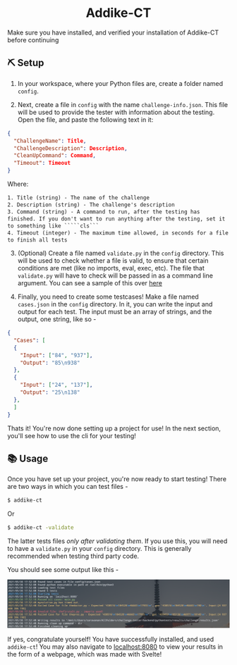 <div align="center">
  <h1> Addike-CT </h1>
</div>

Make sure you have installed, and verified your installation of Addike-CT before continuing

## ⛏️ Setup 

1. In your workspace, where your Python files are, create a folder named `config`.

2. Next, create a file in `config` with the name `challenge-info.json`. This file will be used to provide the tester with information about the testing. Open the file, and paste the following text in it:
```json
{
  "ChallengeName": Title,
  "ChallengeDescription": Description,
  "CleanUpCommand": Command,
  "Timeout": Timeout
}
```
Where:
```
1. Title (string) - The name of the challenge
2. Description (string) - The challenge's description
3. Command (string) - A command to run, after the testing has finished. If you don't want to run anything after the testing, set it to something like `````cls```
4. Timeout (integer) - The maximum time allowed, in seconds for a file to finish all tests
```

3. (Optional) Create a file named `validate.py` in the `config` directory. This will be used to check whether a file is valid, to ensure that certain conditions are met (like no imports, eval, exec, etc). The file that `validate.py` will have to check will be passed in as a command line argument. You can see a sample of this over [here](src/pythontests/config/validate.py)

4. Finally, you need to create some testcases! Make a file named `cases.json` in the `config` directory. In it, you can write the input and output for each test. The input must be an array of strings, and the output, one string, like so -

```json
{
  "Cases": [
  {
    "Input": ["84", "937"],
    "Output": "85\n938"
  },
  {
    "Input": ["24", "137"],
    "Output": "25\n138"
  },
  ]
}
```

Thats it! You're now done setting up a project for use! In the next section, you'll see how to use the cli for your testing!

## 📚 Usage 

Once you have set up your project, you're now ready to start testing! There are two ways in which you can test files -
```sh
$ addike-ct
```
Or
```sh
$ addike-ct -validate
```
The latter tests files _only after validating them_. If you use this, you will need to have a `validate.py` in your `config` directory. This is generally recommended when testing third party code.

You should see some output like this - 
<p align="center">
  <img src="/Pictures/output.png" />
</p>

If yes, congratulate yourself! You have successfully installed, and used `addike-ct`! You may also navigate to [localhost:8080](http://localhost:8080) to view your results in the form of a webpage, which was made with Svelte!
